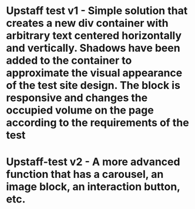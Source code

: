 # Upstaff test v1 - Simple solution that creates a new div container with arbitrary text centered horizontally and vertically. Shadows have been added to the container to approximate the visual appearance of the test site design. The block is responsive and changes the occupied volume on the page according to the requirements of the test

# Upstaff-test v2 - A more advanced function that has a carousel, an image block, an interaction button, etc. 
